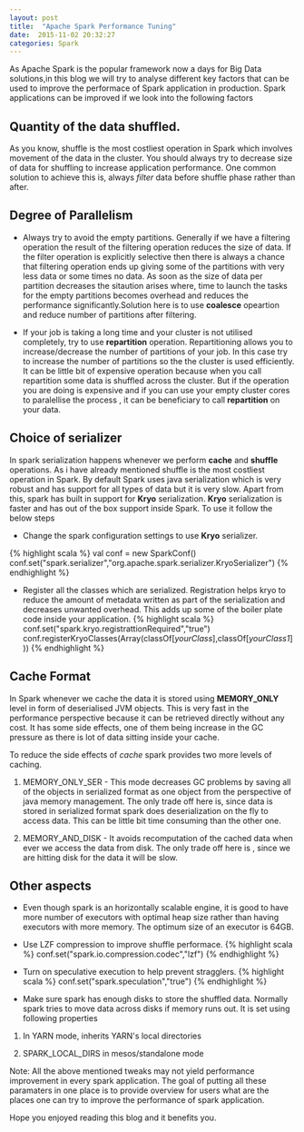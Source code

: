 ```yaml
---
layout: post
title:  "Apache Spark Performance Tuning"
date:  2015-11-02 20:32:27
categories: Spark
---
```


As Apache Spark is the popular framework now a days for Big Data solutions,in this blog we will try to analyse different key factors that can be used to improve the performace of Spark application in production. Spark applications can be improved if we look into the following factors

## Quantity of the data shuffled.

As you know, shuffle is the most costliest operation in Spark which involves movement of the data in the cluster. You should always try to decrease size of data for shuffling to increase application performance. One common solution to achieve this is, always *filter* data before shuffle phase rather than after. 

## Degree of Parallelism

* Always try to avoid the empty partitions. Generally if we have a filtering operation the result of the filtering operation reduces the size of data. If the filter operation is explicitly selective then there is always a chance that filtering operation ends up giving some of the partitions with very less data or some times no data. As soon as the size of data per partition decreases the sitaution arises where, time to launch the tasks for the empty partitions becomes overhead and reduces the performance significantly.Solution here is to use **coalesce** opeartion and reduce number of partitions after filtering.

* If your job is taking a long time and your cluster is not utilised completely, try to use **repartition** operation. Repartitioning allows you to increase/decrease the number of partitions of your job. In this case try to increase the number of partitions so the the cluster is used efficiently. It can be little bit of expensive operation because when you call repartition some data is shuffled across the cluster. But if the operation you are doing is expensive and if you can use your empty cluster cores to paralellise the process , it can be beneficiary to call **repartition** on your data.

## Choice of serializer

In spark serialization happens whenever we perform **cache** and **shuffle** operations. As i have already mentioned shuffle is the most costliest operation in Spark. By default Spark uses java serialization which is very robust and has support for all types of data but it is very slow. Apart from this, spark has built in support for **Kryo** serialization.
**Kryo** serialization is faster and has out of the box support inside Spark. To use it follow the below steps

* Change the spark configuration settings to use **Kryo** serializer.

{% highlight scala %}
val conf = new SparkConf()
conf.set("spark.serializer","org.apache.spark.serializer.KryoSerializer")
{% endhighlight %}

* Register all the classes which are serialized. Registration helps kryo to reduce the amount of metadata written as part of the serialization and decreases unwanted overhead. This adds up some of the boiler plate code inside your application.
{% highlight scala %}
conf.set("spark.kryo.registrattionRequired","true")
conf.registerKryoClasses(Array(classOf[*yourClass*],classOf[*yourClass1*]))
{% endhighlight %}

## Cache Format

In Spark whenever we cache the data it is stored using **MEMORY_ONLY** level in form of deserialised JVM objects. This is very fast in the performance perspective because it can be retrieved directly without any cost. It has some side effects, one of them being increase in the GC pressure as there is lot of data sitting inside your cache.

To reduce the side effects of *cache* spark provides two more levels of caching.

1. MEMORY_ONLY_SER - This mode decreases GC problems by saving all of the objects in serialized format as one object from the perspective of java memory management. The only trade off here is, since data is stored in serialized format spark does deserialization on the fly to access data. This can be little bit time consuming than the other one.

2. MEMORY_AND_DISK - It avoids recomputation of the cached data when ever we access the data from disk. The only trade off here is , since we are hitting disk for the data it will be slow.

## Other aspects

* Even though spark is an horizontally scalable engine, it is good to have more number of executors with optimal heap size rather than having executors with more memory. The optimum size of an executor is 64GB.

* Use LZF compression to improve shuffle performace.
{% highlight scala %}
conf.set("spark.io.compression.codec","lzf")
{% endhighlight %}

* Turn on speculative execution to help prevent stragglers.
{% highlight scala %}
conf.set("spark.speculation","true")
{% endhighlight %}

* Make sure spark has enough disks to store the shuffled data. Normally spark tries to move data across disks if memory runs out. It is set using following properties

1. In YARN mode, inherits YARN's local directories

2. SPARK_LOCAL_DIRS in mesos/standalone mode

Note: All the above mentioned tweaks may not yield performance improvement in every spark application. The goal of putting all these paramaters in one place is to provide overview for users what are the places one can try to improve the performance of spark application.

Hope you enjoyed reading this blog and it benefits you.
